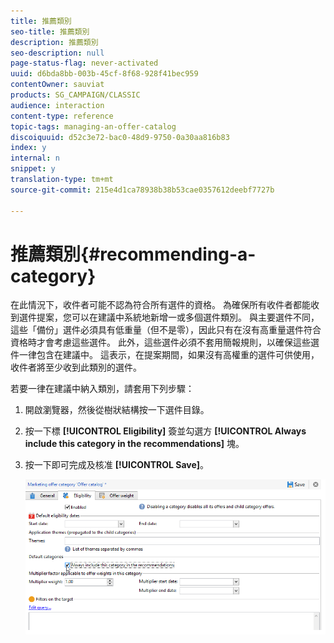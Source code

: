 ```yaml
---
title: 推薦類別
seo-title: 推薦類別
description: 推薦類別
seo-description: null
page-status-flag: never-activated
uuid: d6bda8bb-003b-45cf-8f68-928f41bec959
contentOwner: sauviat
products: SG_CAMPAIGN/CLASSIC
audience: interaction
content-type: reference
topic-tags: managing-an-offer-catalog
discoiquuid: d52c3e72-bac0-48d9-9750-0a30aa816b83
index: y
internal: n
snippet: y
translation-type: tm+mt
source-git-commit: 215e4d1ca78938b38b53cae0357612deebf7727b

---
```



# 推薦類別{#recommending-a-category}

在此情況下，收件者可能不認為符合所有選件的資格。 為確保所有收件者都能收到選件提案，您可以在建議中系統地新增一或多個選件類別。 與主要選件不同，這些「備份」選件必須具有低重量（但不是零），因此只有在沒有高重量選件符合資格時才會考慮這些選件。 此外，這些選件必須不套用簡報規則，以確保這些選件一律包含在建議中。 這表示，在提案期間，如果沒有高權重的選件可供使用，收件者將至少收到此類別的選件。

若要一律在建議中納入類別，請套用下列步驟：

1. 開啟瀏覽器，然後從樹狀結構按一下選件目錄。
1. 按一下標 **[!UICONTROL Eligibility]** 簽並勾選方 **[!UICONTROL Always include this category in the recommendations]** 塊。
1. 按一下即可完成及核准 **[!UICONTROL Save]**。

   ![](assets/offer_cat_default_001.png)

